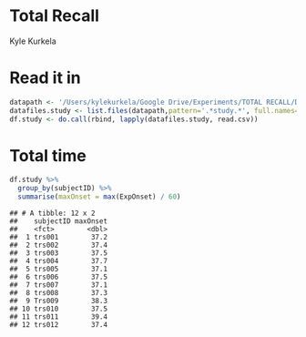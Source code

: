 Total Recall
================
Kyle Kurkela

Read it in
==========

``` r
datapath <- '/Users/kylekurkela/Google Drive/Experiments/TOTAL RECALL/Data/'
datafiles.study <- list.files(datapath,pattern='.*study.*', full.names=TRUE, recursive=TRUE)
df.study <- do.call(rbind, lapply(datafiles.study, read.csv))
```

Total time
==========

``` r
df.study %>%
  group_by(subjectID) %>%
  summarise(maxOnset = max(ExpOnset) / 60)
```

    ## # A tibble: 12 x 2
    ##    subjectID maxOnset
    ##    <fct>        <dbl>
    ##  1 trs001        37.2
    ##  2 trs002        37.4
    ##  3 trs003        37.5
    ##  4 trs004        37.7
    ##  5 trs005        37.1
    ##  6 trs006        37.5
    ##  7 trs007        37.1
    ##  8 trs008        37.3
    ##  9 Trs009        38.3
    ## 10 trs010        37.5
    ## 11 trs011        39.4
    ## 12 trs012        37.4
